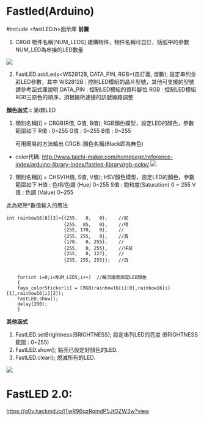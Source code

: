 # Fastled(Arduino)
#include <fastLED.h>函示庫
  **前置**
1.   CRGB 物件名稱[NUM_LEDS]
        建構物件，物件名稱可自訂，括弧中的參數NUM_LED為串接的LED數量
        
![](https://s3-ap-northeast-1.amazonaws.com/g0v-hackmd-images/uploads/upload_cdaf5cb4c621e37f53ffd158048135e7.png)

2.   FastLED.addLeds<WS2812B, DATA_PIN, RGB>(自訂義, 燈數);
      設定串列全彩LED參數，其中
      WS2812B : 控制LED模組的晶片型號，其他可支援的型號請參考函式庫說明
      DATA_PIN : 控制LED模組的資料腳位
      RGB : 控制LED模組RGB三原色的順序，須根據所連接的訊號線路調整
  
      
 **顏色函式**
 i: 第i顆LED
 
 1. 類別名稱[i] = CRGB(R值, G值, B值);
     RGB顏色模型，設定LED的顏色，參數範圍如下
     R值 : 0~255
     G值 : 0~255
     B值 : 0~255

     可用簡易的方法輸出    CRGB::顏色名稱(Black即為無色)
* color代碼:
  http://www.taichi-maker.com/homepage/reference-index/arduino-library-index/fastled-library/rgb-color/
![](https://s3-ap-northeast-1.amazonaws.com/g0v-hackmd-images/uploads/upload_89367c0607d6aed240c0c47c2e1bc527.png)



 2. 類別名稱[i] = CHSV(H值, S值, V值);
     HSV顏色模型，設定LED的顏色，參數範圍如下
     H值 : 色相/色調 (Hue) 0~255
     S值 : 飽和度(Saturation)  0 ~ 255 
     V值 : 色調  (Value) 0~255
 
 
此為矩陣*數值輸入的用法
```
int rainbow16[8][3]={{255,   0,   0},    //紅
                     {255,  85,   0},    //橙
                     {255, 170,   0},    //
                     {255, 255,   0},    //黃
                     {170,   0, 255},    //
                     {255,   0, 255},    //洋紅
                     {255,   0, 127},    //
                     {255, 255, 255}};   //白
                     
                     
    for(int i=0;i<NUM_LEDS;i++)  //輪流讀表設定LED顏色
    {
    faya_colorSticker[i] = CRGB(rainbow16[i][0],rainbow16[i][1],rainbow16[i][2]);
    FastLED.show(); 
    delay(200);
    }
```
**其他函式**
1. FastLED.setBrightness(BRIGHTNESS);
    設定串列LED的亮度 (BRIGHTNESS範圍 : 0~255)
2. FastLED.show();              點亮已設定好顏色的LED.
3. FastLED.clear();             熄滅所有的LED.

![](https://s3-ap-northeast-1.amazonaws.com/g0v-hackmd-images/uploads/upload_09a8da50fda7b8e69508901fd24d0f0c.png)


# **FastLED 2.0:**
https://g0v.hackmd.io/lTwR96qzRqindP5JtOZW3w?view




